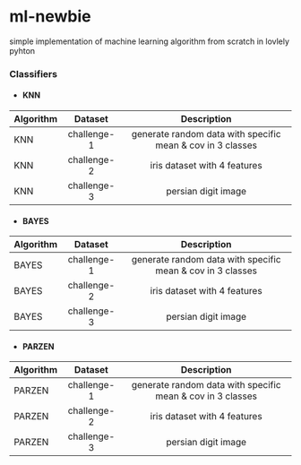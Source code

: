 # ml-newbie
simple implementation of machine learning algorithm from scratch in  lovlely pyhton

### Classifiers

- #### KNN

| Algorithm  | Dataset  | Description |
| :------------ |:---------------:| :-------------------------------:|
| KNN      | challenge-1 | generate random data with specific mean & cov in 3 classes |
| KNN      | challenge-2        |   iris dataset with 4 features |
| KNN | challenge-3      |    persian digit image  |

- #### BAYES

| Algorithm  | Dataset  | Description |
| :------------ |:---------------:| :-------------------------------:|
| BAYES      | challenge-1 | generate random data with specific mean & cov in 3 classes |
| BAYES      | challenge-2        |   iris dataset with 4 features |
| BAYES | challenge-3      |    persian digit image  |

- #### PARZEN
| Algorithm  | Dataset  | Description |
| :------------ |:---------------:| :-------------------------------:|
| PARZEN     | challenge-1 | generate random data with specific mean & cov in 3 classes |
| PARZEN     | challenge-2        |   iris dataset with 4 features |
| PARZEN | challenge-3      |    persian digit image  |
